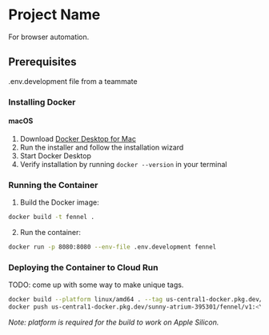 # Project Name

For browser automation.

## Prerequisites

.env.development file from a teammate

### Installing Docker

#### macOS

1. Download [Docker Desktop for Mac](https://www.docker.com/products/docker-desktop)
2. Run the installer and follow the installation wizard
3. Start Docker Desktop
4. Verify installation by running `docker --version` in your terminal

### Running the Container

1. Build the Docker image:

```bash
docker build -t fennel .
```

2. Run the container:

```bash
docker run -p 8080:8080 --env-file .env.development fennel
```

### Deploying the Container to Cloud Run

TODO: come up with some way to make unique tags.

```bash
docker build --platform linux/amd64 . --tag us-central1-docker.pkg.dev/sunny-atrium-395301/fennel/v1:<YOUR-TAG>
docker push us-central1-docker.pkg.dev/sunny-atrium-395301/fennel/v1:<YOUR-TAG>
```

_Note: platform is required for the build to work on Apple Silicon._

